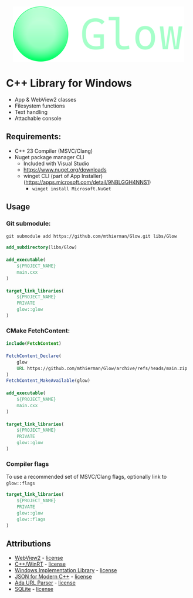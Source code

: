 <p align="center">
    <picture>
        <source media="(prefers-color-scheme: dark)" srcset="./data/banner_horizontal.svg">
        <source media="(prefers-color-scheme: light)" srcset="./data/banner_horizontal.svg">
        <img src="./data/banner_horizontal.svg" height="150">
    </picture>
</p>

# C++ Library for Windows

-   App & WebView2 classes
-   Filesystem functions
-   Text handling
-   Attachable console

## Requirements:

-   C++ 23 Compiler (MSVC/Clang)
-   Nuget package manager CLI
    -   Included with Visual Studio
    -   https://www.nuget.org/downloads
    -   winget CLI (part of App Installer) (https://apps.microsoft.com/detail/9NBLGGH4NNS1)
        -   `winget install Microsoft.NuGet`

## Usage

### Git submodule:

```pwsh
git submodule add https://github.com/mthierman/Glow.git libs/Glow
```

```cmake
add_subdirectory(libs/Glow)

add_executable(
    ${PROJECT_NAME}
    main.cxx
)

target_link_libraries(
    ${PROJECT_NAME}
    PRIVATE
    glow::glow
)
```

### CMake FetchContent:

```cmake
include(FetchContent)

FetchContent_Declare(
    glow
    URL https://github.com/mthierman/Glow/archive/refs/heads/main.zip
)
FetchContent_MakeAvailable(glow)

add_executable(
    ${PROJECT_NAME}
    main.cxx
)

target_link_libraries(
    ${PROJECT_NAME}
    PRIVATE
    glow::glow
)
```

### Compiler flags

To use a recommended set of MSVC/Clang flags, optionally link to `glow::flags`

```cmake
target_link_libraries(
    ${PROJECT_NAME}
    PRIVATE
    glow::glow
    glow::flags
)
```

## Attributions

-   [WebView2](https://www.nuget.org/packages/Microsoft.Web.WebView2/) - [license](https://www.nuget.org/packages/Microsoft.Web.WebView2/1.0.2420.47/License)
-   [C++/WinRT](https://github.com/microsoft/cppwinrt) - [license](https://github.com/microsoft/cppwinrt?tab=MIT-1-ov-file#readme)
-   [Windows Implementation Library](https://github.com/microsoft/wil) - [license](https://github.com/microsoft/wil?tab=MIT-1-ov-file#readme)
-   [JSON for Modern C++](https://github.com/nlohmann/json) - [license](https://github.com/nlohmann/json?tab=MIT-1-ov-file#readme)
-   [Ada URL Parser](https://github.com/ada-url/ada) - [license](https://github.com/ada-url/ada?tab=MIT-2-ov-file)
-   [SQLite](https://www.sqlite.org/) - [license](https://www.sqlite.org/copyright.html)
